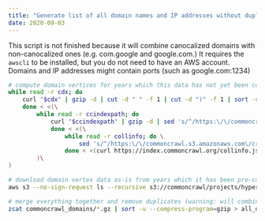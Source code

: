 ```yaml
---
title: "Generate list of all domain names and IP addresses without duplicates"
date: 2020-09-03
---
```


This script is not finished because it will combine canocalized domains with non-canocalized ones (e.g. com.google and google.com.) It requires the `awscli` to be installed, but you do not need to have an AWS account. Domains and IP addresses might contain ports (such as google.com:1234)

```bash
# compute domain vertices for years which this data has not yet been computed
while read -r cdx; do
    curl "$cdx" | gzip -d | cut -d " " -f 1 | cut -d ")" -f 1 | sort -u --compress-program=gzip | tr "," "." | gzip >> commoncrawl_domains_$(echo "$cdx" | cut -d "/" -f 6).txt.gz;
	done < <(\
		while read -r ccindexpath; do
			curl "$ccindexpath" | gzip -d | sed 's/^/https:\/\/commoncrawl.s3.amazonaws.com\//' | grep "\.gz$" | sponge;
			done < <(\
				while read -r collinfo; do \
					sed 's/^/https:\/\/commoncrawl.s3.amazonaws.com\/crawl-data\//;s/$/\/cc-index\.paths\.gz/' | grep "\.gz$"; \
				done < <(curl https://index.commoncrawl.org/collinfo.json | jq -r .[].id | tail -n 44 | sponge)\
		)\
)

# download domain vertex data as-is from years which it has been pre-computed
aws s3 --no-sign-request ls --recursive s3://commoncrawl/projects/hyperlinkgraph/ | grep -F "domain-vertices.txt.gz" | cut -d " " -f 5- | sed 's/^/https:\/\/commoncrawl.s3.amazonaws.com\//' | xargs -I{} sh -c 'curl -sL {} | gzip -d | cut -f 2 | sort -u --compress-program=gzip | gzip >> c_domain_names_$(basename {})';

# merge everything together and remove duplicates (warning: will combine canocalized and non-canocalized versions together)
zcat commoncrawl_domains/*.gz | sort -u --compress-program=gzip > all_domains.txt;
```
